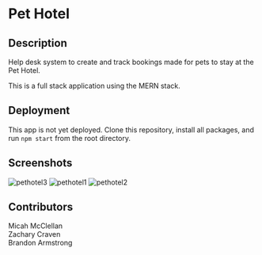 # Pet Hotel

## Description

Help desk system to create and track bookings made for pets to stay at the Pet Hotel. <br>

This is a full stack application using the MERN stack. 

## Deployment
This app is not yet deployed. Clone this repository, install all packages, and run `npm start` from the root directory.

## Screenshots

![pethotel3](https://user-images.githubusercontent.com/65680645/98455856-1a706b80-2144-11eb-8470-30734dbca81e.png)
![pethotel1](https://user-images.githubusercontent.com/65680645/98455852-16444e00-2144-11eb-96ac-1dcfd8799d3f.png)
![pethotel2](https://user-images.githubusercontent.com/65680645/98455854-18a6a800-2144-11eb-9cc8-72f6a74a0d9d.png)

## Contributors

Micah McClellan<br>
Zachary Craven<br>
Brandon Armstrong


